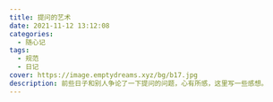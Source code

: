 ```yaml
---
title: 提问的艺术
date: 2021-11-12 13:12:08
categories:
  - 随心记
tags:
  - 规范
  - 日记
cover: https://image.emptydreams.xyz/bg/b17.jpg
description: 前些日子和别人争论了一下提问的问题，心有所感，这里写一些感想。
---
```


